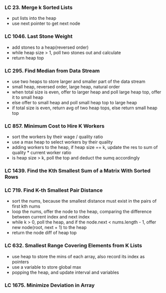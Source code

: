 ### LC 23. Merge k Sorted Lists
* put lists into the heap
* use next pointer to get next node

### LC 1046. Last Stone Weight
* add stones to a heap(reversed order)
* while heap size > 1, poll two stones out and calculate
* return heap top

### LC 295. Find Median from Data Stream
* use two heaps to store larger and smaller part of the data stream
* small heap, reversed order, large heap, natural order
* when total size is even, offer to larger heap and poll large heap top, offer it to small heap
* else offer to small heap and poll small heap top to large heap
* if total size is even, return avg of two heap tops, else return small heap top


### LC 857. Minimum Cost to Hire K Workers
* sort the workers by their wage / quality ratio
* use a max heap to select workers by their quality
* adding workers to the heap, if heap size == k, update the res to sum of quality  *  current worker ratio
* is heap size > k, poll the top and deduct the sumq accordingly

### LC 1439. Find the Kth Smallest Sum of a Matrix With Sorted Rows

### LC 719. Find K-th Smallest Pair Distance
* sort the nums, because the smallest distance must exist in the pairs of first kth nums
* loop the nums, offer the node to the heap, comparing the difference between current index and next index
* while k > 0, poll the heap, and if the node.next < nums.length - 1, offer new node(root, next + 1) to the heap
* return the node diff of heap top

### LC 632. Smallest Range Covering Elements from K Lists
* use heap to store the mins of each array, also record its index as pointers
* use a variable to store global max
* popping the heap, and update interval and variables

### LC 1675. Minimize Deviation in Array